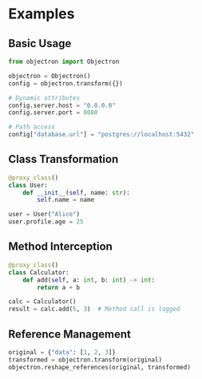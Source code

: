 
# Examples

## Basic Usage
```python
from objectron import Objectron

objectron = Objectron()
config = objectron.transform({})

# Dynamic attributes
config.server.host = "0.0.0.0"
config.server.port = 8080

# Path access
config["database.url"] = "postgres://localhost:5432"
```

## Class Transformation
```python 
@proxy_class()
class User:
    def __init__(self, name: str):
        self.name = name

user = User("Alice")
user.profile.age = 25
```

## Method Interception
```python
@proxy_class()
class Calculator:
    def add(self, a: int, b: int) -> int:
        return a + b

calc = Calculator()
result = calc.add(5, 3)  # Method call is logged
```

## Reference Management
```python
original = {"data": [1, 2, 3]}
transformed = objectron.transform(original)
objectron.reshape_references(original, transformed)
```

